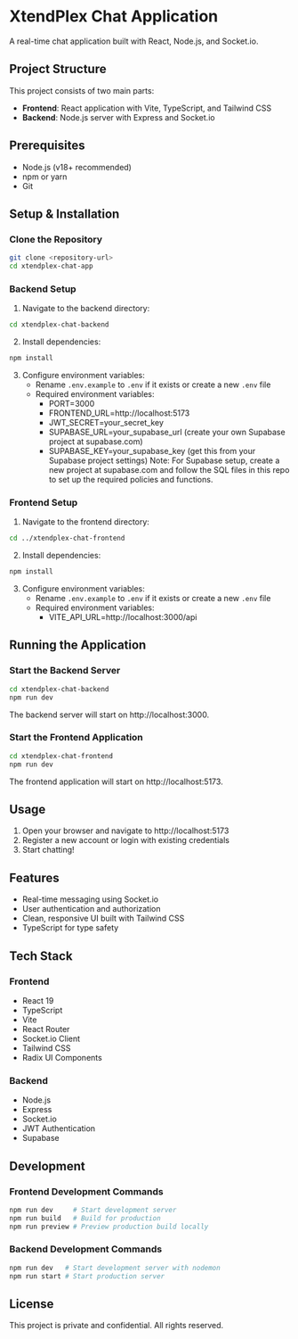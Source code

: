 # XtendPlex Chat Application

A real-time chat application built with React, Node.js, and Socket.io.

## Project Structure

This project consists of two main parts:

- **Frontend**: React application with Vite, TypeScript, and Tailwind CSS
- **Backend**: Node.js server with Express and Socket.io

## Prerequisites

- Node.js (v18+ recommended)
- npm or yarn
- Git

## Setup & Installation

### Clone the Repository

```bash
git clone <repository-url>
cd xtendplex-chat-app
```

### Backend Setup

1. Navigate to the backend directory:

```bash
cd xtendplex-chat-backend
```

2. Install dependencies:

```bash
npm install
```

3. Configure environment variables:
   - Rename `.env.example` to `.env` if it exists or create a new `.env` file
   - Required environment variables:
     - PORT=3000
     - FRONTEND_URL=http://localhost:5173
     - JWT_SECRET=your_secret_key
     - SUPABASE_URL=your_supabase_url (create your own Supabase project at supabase.com)
     - SUPABASE_KEY=your_supabase_key (get this from your Supabase project settings)
       Note: For Supabase setup, create a new project at supabase.com and follow the SQL files in this repo to set up the required policies and functions.

### Frontend Setup

1. Navigate to the frontend directory:

```bash
cd ../xtendplex-chat-frontend
```

2. Install dependencies:

```bash
npm install
```

3. Configure environment variables:
   - Rename `.env.example` to `.env` if it exists or create a new `.env` file
   - Required environment variables:
     - VITE_API_URL=http://localhost:3000/api

## Running the Application

### Start the Backend Server

```bash
cd xtendplex-chat-backend
npm run dev
```

The backend server will start on http://localhost:3000.

### Start the Frontend Application

```bash
cd xtendplex-chat-frontend
npm run dev
```

The frontend application will start on http://localhost:5173.

## Usage

1. Open your browser and navigate to http://localhost:5173
2. Register a new account or login with existing credentials
3. Start chatting!

## Features

- Real-time messaging using Socket.io
- User authentication and authorization
- Clean, responsive UI built with Tailwind CSS
- TypeScript for type safety

## Tech Stack

### Frontend

- React 19
- TypeScript
- Vite
- React Router
- Socket.io Client
- Tailwind CSS
- Radix UI Components

### Backend

- Node.js
- Express
- Socket.io
- JWT Authentication
- Supabase

## Development

### Frontend Development Commands

```bash
npm run dev     # Start development server
npm run build   # Build for production
npm run preview # Preview production build locally
```

### Backend Development Commands

```bash
npm run dev   # Start development server with nodemon
npm run start # Start production server
```

## License

This project is private and confidential. All rights reserved.
